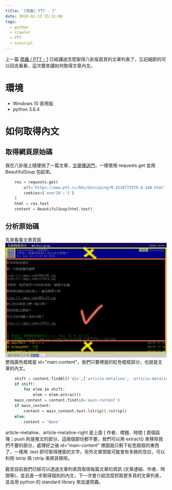 ```yaml
---
title: '[爬蟲] PTT - 2'
date: 2018-02-13 15:31:08
tags:
  - python
  - crawler
  - PTT
  - tutorial
---
```


上一篇 [爬蟲 / PTT - 1](https://eugene87222.github.io/2018/02/10/PTT-crawler-1/) 已經講過怎麼取得八卦版首頁的文章列表了，忘記細節的可以回去看看，這次要來講如何取得文章內文。

# 環境

- Windows 10 家用版
- python 3.6.4

# 如何取得內文

## 取得網頁原始碼

我在八卦版上隨便挑了一篇文章，[文章傳送門](https://www.ptt.cc/bbs/Gossiping/M.1518773576.A.14A.html)，一樣使用 requests.get 並用 BeautifulSoup 包起來。
```python
	res = requests.get(
	    url='https://www.ptt.cc/bbs/Gossiping/M.1518773576.A.14A.html',
	    cookies={'over18':'1'}
	)
	html = res.text
	content = BeautifulSoup(html.text)
```

## 分析原始碼

先來看看文章頁面
![](/image/gossiping_screenshot.PNG)
整個黃色框框是 id="main-content"，我們只要裡面的紅色框框部分，也就是文章的內文。

```python
    shift = content.findAll('div',['article-metaline', 'article-metaline-right', 'push'])
    if shift:
        for elem in shift:
            elem = elem.extract()
    main_content = content.find(id='main-content')
    if main_content:
        content = main_content.text.lstrip().rstrip()
    else:
        content = 'None'
```
article-metaline、article-metaline-right 是上面 [ 作者、標題、時間 ] 那個區塊；push 則是推文的部分，這兩個部份都不要，我們可以用 extract() 來移除我們不要的部分，處理好之後 id="main-content" 裡面就只剩下紅色框框的東西了，一樣用 .text 即可取得裡面的文字，另外文章頭尾可能會有多餘的空白，可以利用 lstrip 與 rstrip 來將其移除。  
 
截至目前我們已經可以透過文章列表頁取得每篇文章的資訊 (文章連結、作者、時間等)，並且進一步取得個別的內文，下一次會介紹怎麼抓取更多頁的文章列表，並且用 python 的 standard library 來加速爬蟲。
